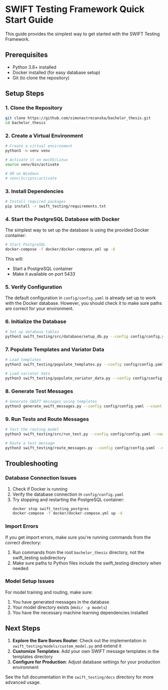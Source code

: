 # SWIFT Testing Framework Quick Start Guide

This guide provides the simplest way to get started with the SWIFT Testing Framework.

## Prerequisites

- Python 3.8+ installed
- Docker installed (for easy database setup)
- Git (to clone the repository)

## Setup Steps

### 1. Clone the Repository

```bash
git clone https://github.com/simonastrecanska/bachelor_thesis.git
cd bachelor_thesis
```

### 2. Create a Virtual Environment

```bash
# Create a virtual environment
python3 -m venv venv

# Activate it on macOS/Linux
source venv/bin/activate

# OR on Windows
# venv\Scripts\activate
```

### 3. Install Dependencies

```bash
# Install required packages
pip install -r swift_testing/requirements.txt
```

### 4. Start the PostgreSQL Database with Docker

The simplest way to set up the database is using the provided Docker container:

```bash
# Start PostgreSQL
docker-compose -f docker/docker-compose.yml up -d
```

This will:
- Start a PostgreSQL container
- Make it available on port 5433

### 5. Verify Configuration

The default configuration in `config/config.yaml` is already set up to work with the Docker database. However, you should check it to make sure paths are correct for your environment.

### 6. Initialize the Database

```bash
# Set up database tables
python3 swift_testing/src/database/setup_db.py --config config/config.yaml
```

### 7. Populate Templates and Variator Data

```bash
# Load templates
python3 swift_testing/populate_templates.py --config config/config.yaml

# Load variator data
python3 swift_testing/populate_variator_data.py --config config/config.yaml
```

### 8. Generate Test Messages

```bash
# Generate SWIFT messages using templates
python3 generate_swift_messages.py --config config/config.yaml --count 10 --type MT103
```

### 9. Run Tests and Route Messages

```bash
# Test the routing model
python3 swift_testing/src/run_test.py --config config/config.yaml --name "Initial Test" --description "First test run" --messages 20

# Route a test message
python3 swift_testing/route_messages.py --config config/config.yaml --message "{1:F01BANKXXXXXYYY}{2:O1030919111026BANKZZZZ}{4::20:REF12345678:32A:091026EUR12500,00:50K:/123456789:ORDERING CUSTOMER:71A:SHA-}"
```

## Troubleshooting

### Database Connection Issues

1. Check if Docker is running
2. Verify the database connection in `config/config.yaml`
3. Try stopping and restarting the PostgreSQL container:
   ```bash
   docker stop swift_testing_postgres
   docker-compose -f docker/docker-compose.yml up -d
   ```

### Import Errors

If you get import errors, make sure you're running commands from the correct directory:

1. Run commands from the root `bachelor_thesis` directory, not the swift_testing subdirectory
2. Make sure paths to Python files include the swift_testing directory when needed

### Model Setup Issues

For model training and routing, make sure:

1. You have generated messages in the database
2. Your model directory exists (`mkdir -p models`)
3. You have the necessary machine learning dependencies installed

## Next Steps

1. **Explore the Bare Bones Router**: Check out the implementation in `swift_testing/models/custom_model.py` and extend it
2. **Customize Templates**: Add your own SWIFT message templates in the templates directory
3. **Configure for Production**: Adjust database settings for your production environment

See the full documentation in the `swift_testing/docs` directory for more advanced usage. 
